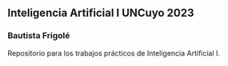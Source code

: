 ## Inteligencia Artificial I UNCuyo 2023

### Bautista Frigolé

Repositorio para los trabajos prácticos de Inteligencia Artificial I.